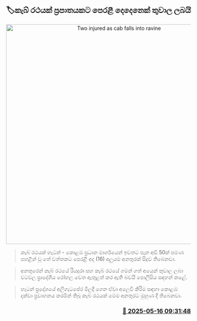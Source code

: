 <p align='center'><b><h2 align='center' title='Two injured as cab falls into ravine'>🏷කැබ් රථයක් ප්‍රපාතයකට පෙරළී දෙදෙනෙක් තුවාල ලබයි</h2></b></p>
<p align='center'><img src='https://helakuru.sgp1.cdn.digitaloceanspaces.com/esana/images/lib/accident-new.jpg' width='600' alt='Two injured as cab falls into ravine'></p>

> කැබ් රථයක් හැටන් - කොළඹ ප්‍රධාන මාර්ගයෙන් ඉවතට පැන අඩි 50ක් පමණ පහළින් වූ තේ වත්තකට පෙරළී අද (16) අලුයම අනතුරක් සිදුව තිබෙනවා.

> අනතුරෙන් කැබ් රථයේ රියදුරා සහ කැබ් රථයේ ගමන් ගත් අයෙක් තුවාල ලබා වටවල ප්‍රාදේශීය රෝහල වෙත ඇතුළත් කර ඇති බවයි පොලීසිය සඳහන් කළේ.

> හැටන් ප්‍රදේශයේ අලිගැටපේර මිලදී ගෙන ඒවා අලෙවි කිරිම සඳහා කොළඹ දක්වා ප්‍රවාහනය කරමින් තිබූ කැබ් රථයක් මෙම අනතුරට මුහුණ දී තිබෙනවා.



<h3 align='right'><a href='https://www.helakuru.lk/esana/p/110135/'>📅 2025-05-16 09:31:48</a></h3>

